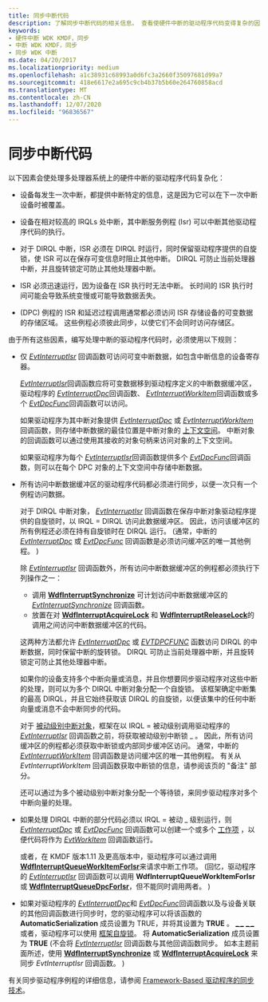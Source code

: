 ```yaml
---
title: 同步中断代码
description: 了解同步中断代码的相关信息。 查看使硬件中断的驱动程序代码变得复杂的因素，并查看用于避免这些问题的规则。
keywords:
- 硬件中断 WDK KMDF，同步
- 中断 WDK KMDF，同步
- 同步 WDK 中断
ms.date: 04/20/2017
ms.localizationpriority: medium
ms.openlocfilehash: a1c38931c68993a0d6fc3a2660f35097681d99a7
ms.sourcegitcommit: 418e6617e2a695c9cb4b37b5b60e264760858acd
ms.translationtype: MT
ms.contentlocale: zh-CN
ms.lasthandoff: 12/07/2020
ms.locfileid: "96836567"
---
```

# <a name="synchronizing-interrupt-code"></a>同步中断代码


以下因素会使处理多处理器系统上的硬件中断的驱动程序代码复杂化：

-   设备每发生一次中断，都提供中断特定的信息，这是因为它可以在下一次中断设备时被覆盖。

-   设备在相对较高的 IRQLs 处中断，其中断服务例程 (Isr) 可以中断其他驱动程序代码的执行。

-   对于 DIRQL 中断，ISR 必须在 DIRQL 时运行，同时保留驱动程序提供的自旋锁，使 ISR 可以在保存可变信息时阻止其他中断。 DIRQL 可防止当前处理器中断，并且旋转锁定可防止其他处理器中断。

-   ISR 必须迅速运行，因为设备在 ISR 执行时无法中断。 长时间的 ISR 执行时间可能会导致系统变慢或可能导致数据丢失。

-    (DPC) 例程的 ISR 和延迟过程调用通常都必须访问 ISR 存储设备的可变数据的存储区域。 这些例程必须彼此同步，以使它们不会同时访问存储区。

由于所有这些因素，编写处理中断的驱动程序代码时，必须使用以下规则：

-   仅 [*EvtInterruptIsr*](/windows-hardware/drivers/ddi/wdfinterrupt/nc-wdfinterrupt-evt_wdf_interrupt_isr) 回调函数可访问可变中断数据，如包含中断信息的设备寄存器。

    [*EvtInterruptIsr*](/windows-hardware/drivers/ddi/wdfinterrupt/nc-wdfinterrupt-evt_wdf_interrupt_isr)回调函数应将可变数据移到驱动程序定义的中断数据缓冲区，驱动程序的 [*EvtInterruptDpc*](/windows-hardware/drivers/ddi/wdfinterrupt/nc-wdfinterrupt-evt_wdf_interrupt_dpc)回调函数、 [*EvtInterruptWorkItem*](/windows-hardware/drivers/ddi/wdfinterrupt/nc-wdfinterrupt-evt_wdf_interrupt_workitem)回调函数或多个 [*EvtDpcFunc*](/windows-hardware/drivers/ddi/wdfdpc/nc-wdfdpc-evt_wdf_dpc)回调函数可以访问。

    如果驱动程序为其中断对象提供 [*EvtInterruptDpc*](/windows-hardware/drivers/ddi/wdfinterrupt/nc-wdfinterrupt-evt_wdf_interrupt_dpc) 或 [*EvtInterruptWorkItem*](/windows-hardware/drivers/ddi/wdfinterrupt/nc-wdfinterrupt-evt_wdf_interrupt_workitem) 回调函数，则存储中断数据的最佳位置是中断对象的 [上下文空间](framework-object-context-space.md)。 中断对象的回调函数可以通过使用其接收的对象句柄来访问对象的上下文空间。

    如果驱动程序为每个 [*EvtInterruptIsr*](/windows-hardware/drivers/ddi/wdfinterrupt/nc-wdfinterrupt-evt_wdf_interrupt_isr)回调函数提供多个 [*EvtDpcFunc*](/windows-hardware/drivers/ddi/wdfdpc/nc-wdfdpc-evt_wdf_dpc)回调函数，则可以在每个 DPC 对象的上下文空间中存储中断数据。

-   所有访问中断数据缓冲区的驱动程序代码都必须进行同步，以便一次只有一个例程访问数据。

    对于 DIRQL 中断对象， [*EvtInterruptIsr*](/windows-hardware/drivers/ddi/wdfinterrupt/nc-wdfinterrupt-evt_wdf_interrupt_isr) 回调函数在保存中断对象驱动程序提供的自旋锁时，以 IRQL = DIRQL 访问此数据缓冲区。 因此，访问该缓冲区的所有例程还必须在持有自旋锁时在 DIRQL 运行。  (通常，中断的 [*EvtInterruptDpc*](/windows-hardware/drivers/ddi/wdfinterrupt/nc-wdfinterrupt-evt_wdf_interrupt_dpc) 或 [*EvtDpcFunc*](/windows-hardware/drivers/ddi/wdfdpc/nc-wdfdpc-evt_wdf_dpc) 回调函数是必须访问缓冲区的唯一其他例程。 ) 

    除 [*EvtInterruptIsr*](/windows-hardware/drivers/ddi/wdfinterrupt/nc-wdfinterrupt-evt_wdf_interrupt_isr) 回调函数外，所有访问中断数据缓冲区的例程都必须执行下列操作之一：

    -   调用 [**WdfInterruptSynchronize**](/windows-hardware/drivers/ddi/wdfinterrupt/nf-wdfinterrupt-wdfinterruptsynchronize) 可计划访问中断数据缓冲区的 [*EvtInterruptSynchronize*](/windows-hardware/drivers/ddi/wdfinterrupt/nc-wdfinterrupt-evt_wdf_interrupt_synchronize) 回调函数。
    -   放置在对 [**WdfInterruptAcquireLock**](/previous-versions/ff547340(v=vs.85)) 和 [**WdfInterruptReleaseLock**](/previous-versions/ff547376(v=vs.85))的调用之间访问中断数据缓冲区的代码。

    这两种方法都允许 [*EvtInterruptDpc*](/windows-hardware/drivers/ddi/wdfinterrupt/nc-wdfinterrupt-evt_wdf_interrupt_dpc) 或 [*EVTDPCFUNC*](/windows-hardware/drivers/ddi/wdfdpc/nc-wdfdpc-evt_wdf_dpc) 函数访问 DIRQL 的中断数据，同时保留中断的旋转锁。 DIRQL 可防止当前处理器中断，并且旋转锁定可防止其他处理器中断。

    如果你的设备支持多个中断向量或消息，并且你想要同步驱动程序对这些中断的处理，则可以为多个 DIRQL 中断对象分配一个自旋锁。 该框架确定中断集的最高 DIRQL，并且它始终获取该 DIRQL 的自旋锁，以便该集中的任何中断向量或消息不会中断同步的代码。

    对于 [被动级别中断对象](supporting-passive-level-interrupts.md)，框架在以 IRQL = 被动级别调用驱动程序的 [*EvtInterruptIsr*](/windows-hardware/drivers/ddi/wdfinterrupt/nc-wdfinterrupt-evt_wdf_interrupt_isr) 回调函数之前，将获取被动级别中断锁 \_ 。 因此，所有访问缓冲区的例程都必须获取中断锁或内部同步缓冲区访问。 通常，中断的 [*EvtInterruptWorkItem*](/windows-hardware/drivers/ddi/wdfinterrupt/nc-wdfinterrupt-evt_wdf_interrupt_workitem) 回调函数是访问缓冲区的唯一其他例程。 有关从 *EvtInterruptWorkItem* 回调函数获取中断锁的信息，请参阅该页的 "备注" 部分。

    还可以通过为多个被动级别中断对象分配一个等待锁，来同步驱动程序对多个中断向量的处理。

-   如果处理 DIRQL 中断的部分代码必须以 IRQL = 被动 \_ 级别运行，则 [*EvtInterruptDpc*](/windows-hardware/drivers/ddi/wdfinterrupt/nc-wdfinterrupt-evt_wdf_interrupt_dpc) 或 [*EvtDpcFunc*](/windows-hardware/drivers/ddi/wdfdpc/nc-wdfdpc-evt_wdf_dpc) 回调函数可以创建一个或多个 [工作项](using-framework-work-items.md) ，以便代码将作为 [*EvtWorkItem*](/windows-hardware/drivers/ddi/wdfworkitem/nc-wdfworkitem-evt_wdf_workitem) 回调函数运行。

    或者，在 KMDF 版本1.11 及更高版本中，驱动程序可以通过调用 [**WdfInterruptQueueWorkItemForIsr**](/windows-hardware/drivers/ddi/wdfinterrupt/nf-wdfinterrupt-wdfinterruptqueueworkitemforisr)来请求中断工作项。  (回忆，驱动程序的 [*EvtInterruptIsr*](/windows-hardware/drivers/ddi/wdfinterrupt/nc-wdfinterrupt-evt_wdf_interrupt_isr) 回调函数可以调用 **WdfInterruptQueueWorkItemForIsr** 或 [**WdfInterruptQueueDpcForIsr**](/windows-hardware/drivers/ddi/wdfinterrupt/nf-wdfinterrupt-wdfinterruptqueuedpcforisr)，但不能同时调用两者。 ) 

-   如果对驱动程序的 [*EvtInterruptDpc*](/windows-hardware/drivers/ddi/wdfinterrupt/nc-wdfinterrupt-evt_wdf_interrupt_dpc)和 [*EvtDpcFunc*](/windows-hardware/drivers/ddi/wdfdpc/nc-wdfdpc-evt_wdf_dpc)回调函数以及与设备关联的其他回调函数进行同步时，您的驱动程序可以将该函数的 **AutomaticSerialization** 成员设置为 TRUE，并将其设置为 **TRUE** 。 [**\_ \_**](/windows-hardware/drivers/ddi/wdfinterrupt/ns-wdfinterrupt-_wdf_interrupt_config) [**\_ \_**](/windows-hardware/drivers/ddi/wdfdpc/ns-wdfdpc-_wdf_dpc_config) 或者，驱动程序可以使用 [框架自旋锁](using-framework-locks.md#framework-spin-locks)。 将 **AutomaticSerialization** 成员设置为 **TRUE** (不会将 [*EvtInterruptIsr*](/windows-hardware/drivers/ddi/wdfinterrupt/nc-wdfinterrupt-evt_wdf_interrupt_isr) 回调函数与其他回调函数同步。 如本主题前面所述，使用 [**WdfInterruptSynchronize**](/windows-hardware/drivers/ddi/wdfinterrupt/nf-wdfinterrupt-wdfinterruptsynchronize) 或 [**WdfInterruptAcquireLock**](/previous-versions/ff547340(v=vs.85)) 来同步 *EvtInterruptIsr* 回调函数。 ) 

有关同步驱动程序例程的详细信息，请参阅 [Framework-Based 驱动程序的同步技术](./using-automatic-synchronization.md)。

 

